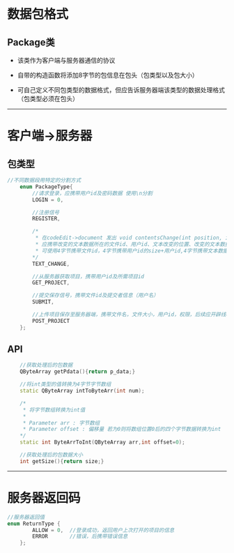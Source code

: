 # 数据包格式

## Package类

- 该类作为客户端与服务器通信的协议

- 自带的构造函数将添加8字节的包信息在包头（包类型以及包大小）

- 可自己定义不同包类型的数据格式，但应告诉服务器端该类型的数据处理格式（包类型必须在包头）

---

# 客户端->服务器

## 包类型

```c++
//不同数据段用特定的分割方式
    enum PackageType{
        //请求登录，应携带用户id及密码数据 使用\n分割
        LOGIN = 0,

        //注册信号
        REGISTER,

        /*
         * 在codeEdit->document 发出 void contentsChange(int position, int charsRemoved, int charsAdded) 信号时应及时向服务器发送该类型数据
         * 应携带改变的文本数据所在的文件id、用户id、文本改变的位置、改变的文本数据（该文本数据可能含有\n，所以不能使用\n分割）
         * 可使用4字节携带文件id，4字节携带用户id的size+用户id,4字节携带文本数据size+文本数据的格式
        */
        TEXT_CHANGE,

        //从服务器获取项目，携带用户id及所需项目id
        GET_PROJECT,

        //提交保存信号，携带文件id及提交者信息（用户名）
        SUBMIT,

        //上传项目保存至服务器端，携带文件名，文件大小，用户id，权限，后续应开辟线程发送项目文件
        POST_PROJECT
    };
```

## 	API

```c++
	//获取处理后的包数据
    QByteArray getPdata(){return p_data;}

    //将int类型的值转换为4字节字节数组
    static QByteArray intToByteArr(int num);

    /*
     * 将字节数组转换为int值
     *
     * Parameter arr : 字节数组
     * Parameter offset : 偏移量 若为0则将数组位置0后的四个字节数据转换为int
    */
    static int ByteArrToInt(QByteArray arr,int offset=0);

    //获取处理后的包数据大小
    int getSize(){return size;}
```

---

# 服务器返回码

```c++
//服务器返回值
enum ReturnType {
        ALLOW = 0,	//登录成功，返回用户上次打开的项目的信息
        ERROR		//错误，后携带错误信息
    };
```

